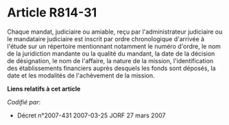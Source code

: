 # Article R814-31

Chaque mandat, judiciaire ou amiable, reçu par l'administrateur judiciaire ou le mandataire judiciaire est inscrit par ordre
chronologique d'arrivée à l'étude sur un répertoire mentionnant notamment le numéro d'ordre, le nom de la juridiction
mandante ou la qualité du mandant, la date de la décision de désignation, le nom de l'affaire, la nature de la mission,
l'identification des établissements financiers auprès desquels les fonds sont déposés, la date et les modalités de
l'achèvement de la mission.

**Liens relatifs à cet article**

_Codifié par_:

  - Décret n°2007-431 2007-03-25 JORF 27 mars 2007
